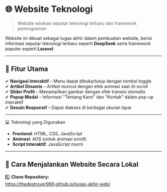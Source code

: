 # 🌐 Website Teknologi  
> Website edukasi seputar teknologi terbaru dan framework pemrograman  

Website ini dibuat sebagai tugas akhir dalam pembuatan website, berisi informasi seputar teknologi terbaru seperti **DeepSeek** serta framework populer seperti **Laravel**.  

---

## 📌 Fitur Utama  
✔ **Navigasi Interaktif** – Menu dapat dibuka/tutup dengan tombol toggle  
✔ **Artikel Dinamis** – Artikel muncul dengan efek animasi saat di-scroll  
✔ **Slider Profil** – Menampilkan gambar dengan efek transisi otomatis  
✔ **Popup Modal** – Informasi "Tentang Kami" dan "Kontak" dalam pop-up interaktif  
✔ **Desain Responsif** – Dapat diakses di berbagai ukuran layar  

---
💻 Teknologi yang Digunakan  
- **Frontend**: HTML, CSS, JavaScript  
- **Animasi**: AOS (untuk animasi scroll)  
- **Script Interaktif**: JavaScript murni  

---

## 🚀 Cara Menjalankan Website Secara Lokal  
1️⃣ **Clone Repository:**  
https://thedestroyer999.github.io/tugas-akhir-web/
